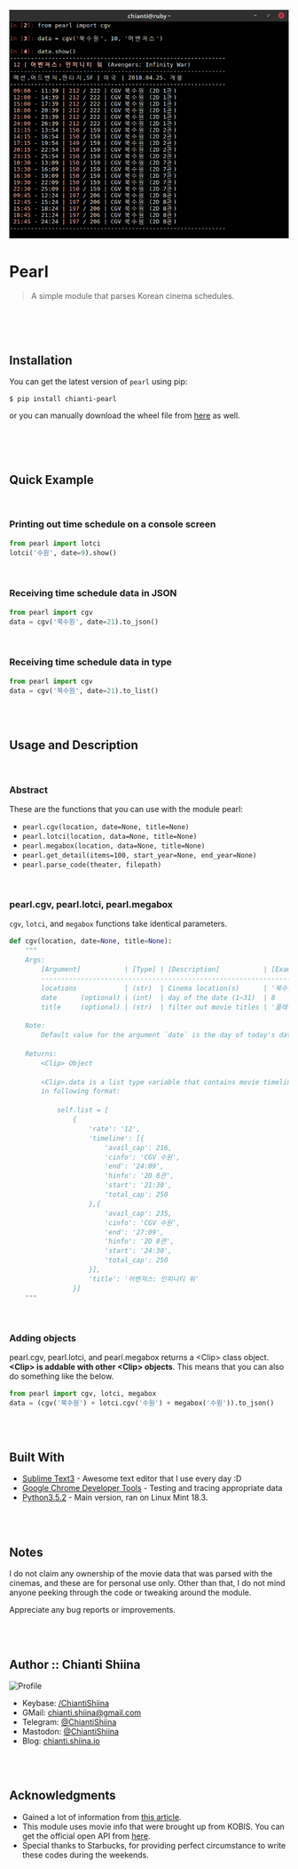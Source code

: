 ![Alt text](images/sample.png?raw=true "Pearl")

# Pearl

> A simple module that parses Korean cinema schedules.

<br><br><br>

## Installation

You can get the latest version of `pearl` using pip:

```
$ pip install chianti-pearl
```

or you can manually download the wheel file from [here](https://pypi.org/project/chianti-pearl/#files) as well.

<br><br><br>

## Quick Example

<br>

### Printing out time schedule on a console screen

```python
from pearl import lotci
lotci('수원', date=9).show()
```

<br>

### Receiving time schedule data in JSON

```python
from pearl import cgv
data = cgv('북수원', date=21).to_json()
```

<br>

### Receiving time schedule data in <list> type

```python
from pearl import cgv
data = cgv('북수원', date=21).to_list()
```

<br><br>

## Usage and Description

<br>

### Abstract

These are the functions that you can use with the module pearl:

- `pearl.cgv(location, date=None, title=None)`
- `pearl.lotci(location, data=None, title=None)`
- `pearl.megabox(location, data=None, title=None)`
- `pearl.get_detail(items=100, start_year=None, end_year=None)`
- `pearl.parse_code(theater, filepath)`

<br>

### pearl.cgv, pearl.lotci, pearl.megabox

`cgv`, `lotci`, and `megabox` functions take identical parameters.


```python
def cgv(location, date=None, title=None):
    """
    Args:
        [Argument]           | [Type] | [Description]           | [Example]
        ------------------------------------------------------------------
        locations            | (str)  | Cinema location(s)      | '북수원'
        date      (optional) | (int)  | day of the date (1~31)  | 8
        title     (optional) | (str)  | filter out movie titles | '플레이어'

    Note:
        Default value for the argument `date` is the day of today's date.

    Returns:
        <Clip> Object

        <Clip>.data is a list type variable that contains movie timelines
        in following format:

            self.list = [
                {
                    'rate': '12',
                    'timeline': [{
                        'avail_cap': 216,
                        'cinfo': 'CGV 수원',
                        'end': '24:09',
                        'hinfo': '2D 8관',
                        'start': '21:30',
                        'total_cap': 250
                    },{
                        'avail_cap': 235,
                        'cinfo': 'CGV 수원',
                        'end': '27:09',
                        'hinfo': '2D 8관',
                        'start': '24:30',
                        'total_cap': 250
                    }],
                    'title': '어벤져스: 인피니티 워'
                }]
    """
```

<br>

### Adding <Clip> objects

 pearl.cgv, pearl.lotci, and pearl.megabox returns a &lt;Clip&gt; class object. **&lt;Clip&gt; is addable with other &lt;Clip&gt; objects**. This means that you can also do something like the below.


```python
from pearl import cgv, lotci, megabox
data = (cgv('북수원') + lotci.cgv('수원') + megabox('수원')).to_json()
```

<br><br>

## Built With

* [Sublime Text3](http://www.dropwizard.io/1.0.2/docs/) - Awesome text editor that I use every day :D
* [Google Chrome Developer Tools](https://maven.apache.org/) - Testing and tracing appropriate data
* [Python3.5.2](https://rometools.github.io/rome/) - Main version, ran on Linux Mint 18.3.

<br><br>

## Notes

I do not claim any ownership of the movie data that was parsed with the cinemas, and these are for personal use only. Other than that, I do not mind anyone peeking through the code or tweaking around the module.

Appreciate any bug reports or improvements.

<br><br>

## Author :: Chianti Shiina

![Profile](https://secure.gravatar.com/avatar/cfbdcf8a254e3230621e8577619c6941?s=200)

- Keybase:  [/ChiantiShiina](https://keybase.io/chiantishiina)
- GMail:    chianti.shiina@gmail.com
- Telegram: [@ChiantiShiina](https://t.me/chiantishiina)
- Mastodon: [@ChiantiShiina](https://mastodon.social/@ChiantiShiina)
- Blog:     [chianti.shiina.io](https://chianti.shiina.io)

<br><br>

## Acknowledgments

* Gained a lot of information from [this article](https://medium.com/bothub-studio-ko/%EC%B1%97%EB%B4%87-%EB%A7%8C%EB%93%A4%EA%B8%B0-%EC%98%81%ED%99%94-%EC%83%81%EC%98%81%EA%B4%80-%EC%B0%BE%EA%B8%B0-ec9bbff353d8).
* This module uses movie info that were brought up from KOBIS. You can get the official open API from [here](http://www.kobis.or.kr/kobisopenapi/).
* Special thanks to Starbucks, for providing perfect circumstance to write these codes during the weekends.

<br>